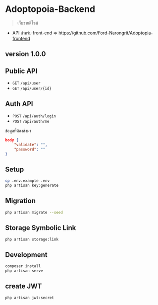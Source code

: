 # Adoptopoia-Backend

> เว็บขายดีไซน์

-   API สำหรับ front-end => https://github.com/Ford-Narongrit/Adoptopia-frontend

## version 1.0.0

## Public API

- `GET` `/api/user`
- `GET` `/api/user/{id}`

## Auth API
- `POST` `/api/auth/login`
- `POST` `/api/auth/me`

ข้อมูลที่ต้องส่งมา
```JSON
body {
    "validate": "",
    "password": ""
}
```

## Setup

```bash
cp .env.example .env
php artisan key:generate
```

## Migration

```bash
php artisan migrate --seed
```

## Storage Symbolic Link

```bash
php artisan storage:link
```

## Development

```bash
composer install
php artisan serve
```

## create JWT
```bash
php artisan jwt:secret
```
